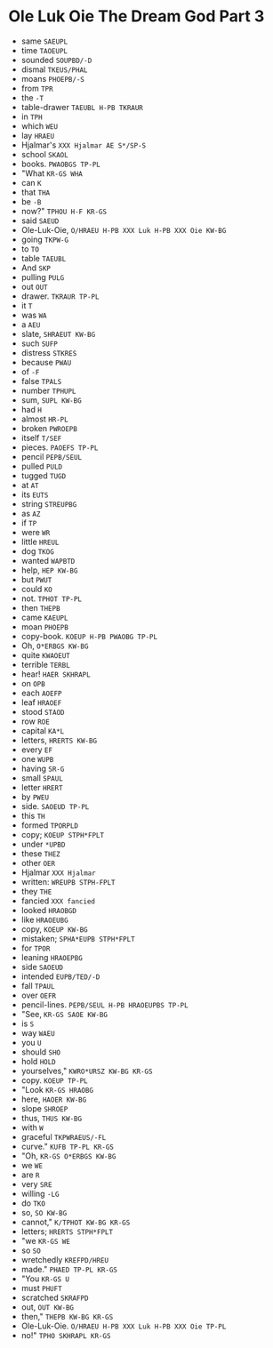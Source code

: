 # Ole Luk Oie The Dream God Part 3

* same `SAEUPL`
* time `TAOEUPL`
* sounded `SOUPBD/-D`
* dismal `TKEUS/PHAL`
* moans `PHOEPB/-S`
* from `TPR`
* the `-T`
* table-drawer `TAEUBL H-PB TKRAUR`
* in `TPH`
* which `WEU`
* lay `HRAEU`
* Hjalmar's `XXX Hjalmar AE S*/SP-S`
* school `SKAOL`
* books. `PWAOBGS TP-PL`
* "What `KR-GS WHA`
* can `K`
* that `THA`
* be `-B`
* now?" `TPHOU H-F KR-GS`
* said `SAEUD`
* Ole-Luk-Oie, `O/HRAEU H-PB XXX Luk H-PB XXX Oie KW-BG`
* going `TKPW-G`
* to `TO`
* table `TAEUBL`
* And `SKP`
* pulling `PULG`
* out `OUT`
* drawer. `TKRAUR TP-PL`
* it `T`
* was `WA`
* a `AEU`
* slate, `SHRAEUT KW-BG`
* such `SUFP`
* distress `STKRES`
* because `PWAU`
* of `-F`
* false `TPALS`
* number `TPHUPL`
* sum, `SUPL KW-BG`
* had `H`
* almost `HR-PL`
* broken `PWROEPB`
* itself `T/SEF`
* pieces. `PAOEFS TP-PL`
* pencil `PEPB/SEUL`
* pulled `PULD`
* tugged `TUGD`
* at `AT`
* its `EUTS`
* string `STREUPBG`
* as `AZ`
* if `TP`
* were `WR`
* little `HREUL`
* dog `TKOG`
* wanted `WAPBTD`
* help, `HEP KW-BG`
* but `PWUT`
* could `KO`
* not. `TPHOT TP-PL`
* then `THEPB`
* came `KAEUPL`
* moan `PHOEPB`
* copy-book. `KOEUP H-PB PWAOBG TP-PL`
* Oh, `O*ERBGS KW-BG`
* quite `KWAOEUT`
* terrible `TERBL`
* hear! `HAER SKHRAPL`
* on `OPB`
* each `AOEFP`
* leaf `HRAOEF`
* stood `STAOD`
* row `ROE`
* capital `KA*L`
* letters, `HRERTS KW-BG`
* every `EF`
* one `WUPB`
* having `SR-G`
* small `SPAUL`
* letter `HRERT`
* by `PWEU`
* side. `SAOEUD TP-PL`
* this `TH`
* formed `TPORPLD`
* copy; `KOEUP STPH*FPLT`
* under `*UPBD`
* these `THEZ`
* other `OER`
* Hjalmar `XXX Hjalmar`
* written: `WREUPB STPH-FPLT`
* they `THE`
* fancied `XXX fancied`
* looked `HRAOBGD`
* like `HRAOEUBG`
* copy, `KOEUP KW-BG`
* mistaken; `SPHA*EUPB STPH*FPLT`
* for `TPOR`
* leaning `HRAOEPBG`
* side `SAOEUD`
* intended `EUPB/TED/-D`
* fall `TPAUL`
* over `OEFR`
* pencil-lines. `PEPB/SEUL H-PB HRAOEUPBS TP-PL`
* "See, `KR-GS SAOE KW-BG`
* is `S`
* way `WAEU`
* you `U`
* should `SHO`
* hold `HOLD`
* yourselves," `KWRO*URSZ KW-BG KR-GS`
* copy. `KOEUP TP-PL`
* "Look `KR-GS HRAOBG`
* here, `HAOER KW-BG`
* slope `SHROEP`
* thus, `THUS KW-BG`
* with `W`
* graceful `TKPWRAEUS/-FL`
* curve." `KUFB TP-PL KR-GS`
* "Oh, `KR-GS O*ERBGS KW-BG`
* we `WE`
* are `R`
* very `SRE`
* willing `-LG`
* do `TKO`
* so, `SO KW-BG`
* cannot," `K/TPHOT KW-BG KR-GS`
* letters; `HRERTS STPH*FPLT`
* "we `KR-GS WE`
* so `SO`
* wretchedly `KREFPD/HREU`
* made." `PHAED TP-PL KR-GS`
* "You `KR-GS U`
* must `PHUFT`
* scratched `SKRAFPD`
* out, `OUT KW-BG`
* then," `THEPB KW-BG KR-GS`
* Ole-Luk-Oie. `O/HRAEU H-PB XXX Luk H-PB XXX Oie TP-PL`
* no!" `TPHO SKHRAPL KR-GS`
